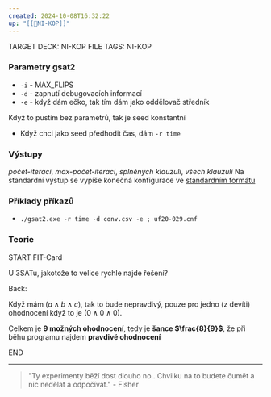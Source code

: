 ```yaml
---
created: 2024-10-08T16:32:22
up: "[[📖NI-KOP]]"
---
```


TARGET DECK: NI-KOP
FILE TAGS: NI-KOP

### Parametry gsat2
- `-i` - MAX_FLIPS
- `-d` - zapnutí debugovacích informací
- `-e` - když dám ečko, tak tím dám jako oddělovač středník

Když to pustím bez parametrů, tak je seed konstantní
- Když chci jako seed předhodit čas, dám `-r time`

### Výstupy
_počet-iterací_, _max-počet-iterací_, _splněných klauzulí_, _všech klauzulí_
Na standardní výstup se vypíše konečná konfigurace ve [standardním formátu](https://courses.fit.cvut.cz/NI-KOP/download/files/doc/formats.html)


### Příklady příkazů
- `./gsat2.exe -r time -d conv.csv -e ; uf20-029.cnf`

### Teorie


START
FIT-Card

U 3SATu, jakotože to velice rychle najde řešení?

Back:

Když mám $(a \land b \land c)$, tak to bude nepravdivý, pouze pro jedno (z devíti) ohodnocení když to je $(0 \land 0 \land 0)$.

Celkem je **9 možných ohodnocení**, tedy je **šance $\frac{8}{9}$**,  že při běhu programu najdem **pravdivé ohodnocení**

END

---

> "Ty experimenty běží dost dlouho no.. Chvilku na to budete čumět a nic nedělat a odpočívat." - Fisher